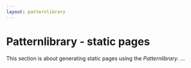 ```yaml
---
layout: patternlibrary
---
```


# Patternlibrary - static pages


This section is about generating static pages using the *Patternlibrary*.
...

